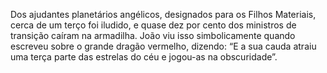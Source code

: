 ﻿Dos ajudantes planetários angélicos, designados para os Filhos Materiais, cerca de um terço foi iludido, e quase dez por cento dos ministros de transição caíram na armadilha. João viu isso simbolicamente quando escreveu sobre o grande dragão vermelho, dizendo: “E a sua cauda atraiu uma terça parte das estrelas do céu e jogou-as na obscuridade”.
